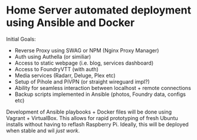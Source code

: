# Home Server automated deployment using Ansible and Docker

Initial Goals:
- Reverse Proxy using SWAG or NPM (Nginx Proxy Manager)
- Auth using Authella (or similiar)
- Access to static webpage (i.e. blog, services dashboard)
- Access to FoundryVTT (with auth)
- Media services (Radarr, Deluge, Plex etc)
- Setup of Pihole and PiVPN (or straight wireguard impl?)
- Ability for seamless interaction between localhost + remote connections
- Backup scripts implemented in Ansible (photos, Foundry data, configs etc)

Development of Ansible playbooks + Docker files will be done using Vagrant + VirtualBox.
This allows for rapid prototyping of fresh Ubuntu installs without having to reflash Raspberry Pi.
Ideally, this will be deployed when stable and wil *just work*.
